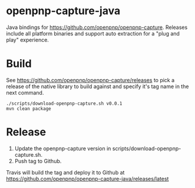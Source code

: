 # openpnp-capture-java

Java bindings for https://github.com/openpnp/openpnp-capture. Releases include all platform binaries
and support auto extraction for a "plug and play" experience.

# Build
See https://github.com/openpnp/openpnp-capture/releases to pick a release of the native
library to build against and specify it's tag name in the next command.

```
./scripts/download-openpnp-capture.sh v0.0.1
mvn clean package
```

# Release

1. Update the openpnp-capture version in scripts/download-openpnp-capture.sh.
2. Push tag to Github.

Travis will build the tag and deploy it to Github at https://github.com/openpnp/openpnp-capture-java/releases/latest
